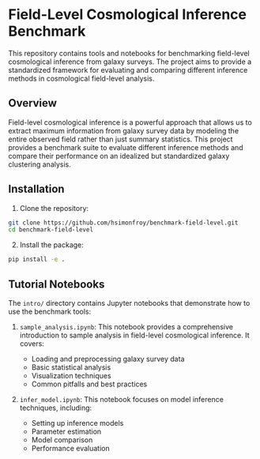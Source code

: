 # Field-Level Cosmological Inference Benchmark

This repository contains tools and notebooks for benchmarking field-level cosmological inference from galaxy surveys. The project aims to provide a standardized framework for evaluating and comparing different inference methods in cosmological field-level analysis.

## Overview

Field-level cosmological inference is a powerful approach that allows us to extract maximum information from galaxy survey data by modeling the entire observed field rather than just summary statistics. This project provides a benchmark suite to evaluate different inference methods and compare their performance on an idealized but standardized galaxy clustering analysis.

## Installation

1. Clone the repository:
```bash
git clone https://github.com/hsimonfroy/benchmark-field-level.git
cd benchmark-field-level
```

2. Install the package:
```bash
pip install -e .
```

## Tutorial Notebooks

The `intro/` directory contains Jupyter notebooks that demonstrate how to use the benchmark tools:

1. `sample_analysis.ipynb`: This notebook provides a comprehensive introduction to sample analysis in field-level cosmological inference. It covers:
   - Loading and preprocessing galaxy survey data
   - Basic statistical analysis
   - Visualization techniques
   - Common pitfalls and best practices

2. `infer_model.ipynb`: This notebook focuses on model inference techniques, including:
   - Setting up inference models
   - Parameter estimation
   - Model comparison
   - Performance evaluation
